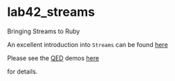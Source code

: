 # lab42\_streams

Bringing Streams to Ruby

An excellent introduction into `Streams` can be found [here](http://ocw.mit.edu/courses/electrical-engineering-and-computer-science/6-001-structure-and-interpretation-of-computer-programs-spring-2005/video-lectures/6a-streams-part-1/)



Please see the [QED](http://rubyworks.github.io/qed/) demos [here](https://github.com/RobertDober/lab42_streams/blob/master/demo)

for details.
